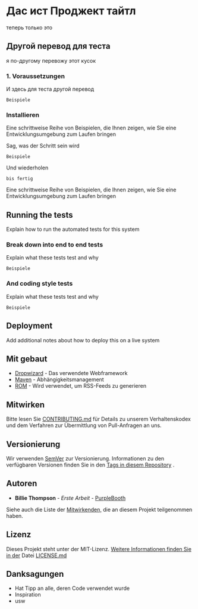 # Дас ист Проджект тайтл

теперь только это

## Другой перевод для теста

я по-другому перевожу этот кусок

### 1. Voraussetzungen

И здесь для теста другой перевод

```
Beispiele
```

###  Installieren

Eine schrittweise Reihe von Beispielen, die Ihnen zeigen, wie Sie eine Entwicklungsumgebung zum Laufen bringen

Sag, was der Schritt sein wird

```
Beispiele
```

Und wiederholen

```
bis fertig
```

Eine schrittweise Reihe von Beispielen, die Ihnen zeigen, wie Sie eine Entwicklungsumgebung zum Laufen bringen

## Running the tests

Explain how to run the automated tests for this system

### Break down into end to end tests

Explain what these tests test and why

```
Beispiele
```

### And coding style tests

Explain what these tests test and why

```
Beispiele
```

## Deployment

Add additional notes about how to deploy this on a live system

## Mit gebaut

- [Dropwizard](http://www.dropwizard.io/1.0.2/docs/) - Das verwendete Webframework
- [Maven](https://maven.apache.org/) - Abhängigkeitsmanagement
- [ROM](https://rometools.github.io/rome/) - Wird verwendet, um RSS-Feeds zu generieren

## Mitwirken

Bitte lesen Sie [CONTRIBUTING.md](https://gist.github.com/PurpleBooth/b24679402957c63ec426) für Details zu unserem Verhaltenskodex und dem Verfahren zur Übermittlung von Pull-Anfragen an uns.

## Versionierung

Wir verwenden [SemVer](http://semver.org/) zur Versionierung. Informationen zu den verfügbaren Versionen finden Sie in den [Tags in diesem Repository](https://github.com/your/project/tags) .

## Autoren

- **Billie Thompson** - *Erste Arbeit* - [PurpleBooth](https://github.com/PurpleBooth)

Siehe auch die Liste der [Mitwirkenden,](https://github.com/your/project/contributors) die an diesem Projekt teilgenommen haben.

## Lizenz

Dieses Projekt steht unter der MIT-Lizenz. [Weitere Informationen finden Sie in der](LICENSE.md) Datei [LICENSE.md](LICENSE.md)

## Danksagungen

- Hat Tipp an alle, deren Code verwendet wurde
- Inspiration
- usw
